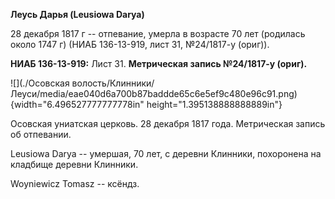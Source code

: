 **Леусь Дарья (Leusiowa Darya)**

28 декабря 1817 г -- отпевание, умерла в возрасте 70 лет (родилась около
1747 г) (НИАБ 136-13-919, лист 31, №24/1817-у (ориг)).

**НИАБ 136-13-919:** Лист 31. **Метрическая запись №24/1817-у (ориг).**

![](./Осовская волость/Клинники/Леуси/media/eae040d6a700b87baddde65c6e5ef9c480e96c91.png){width="6.496527777777778in"
height="1.395138888888889in"}

Осовская униатская церковь. 28 декабря 1817 года. Метрическая запись об
отпевании.

Leusiowa Darya -- умершая, 70 лет, с деревни Клинники, похоронена на
кладбище деревни Клинники.

Woyniewicz Tomasz -- ксёндз.
